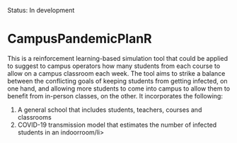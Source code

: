 Status: In development

# CampusPandemicPlanR

This is a reinforcement learning-based simulation tool that could be applied to suggest to campus operators how many students from each course to allow on a campus classroom each week. The tool aims to strike a balance between the conflicting goals of keeping students from getting infected, on one hand, and allowing more students to come into campus to allow them to benefit from in-person classes, on the other. It incorporates the following:
<ol>
<li>A general school that includes students, teachers, courses and classrooms</li>
<li>COVID-19 transmission model that estimates the number of infected students in an indoorroom/li>
</ol>



<!-- ## Running locally 
```
# Create a conda environment
$ conda create -n envname
$ conda activate envname

# Download and install necessary packages
$ git clone https://github.com/ANRGUSC/planR.git
$ cd planR
$ pip install -r requirements.txt

# run train
$ python3 main.py

# 

``` -->







